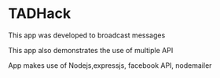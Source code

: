 TADHack
=======


<p> This app was developed to broadcast messages </p>

<p> This app also demonstrates the use of multiple API </p>

<p> App makes use of Nodejs,expressjs, facebook API, nodemailer </p>
